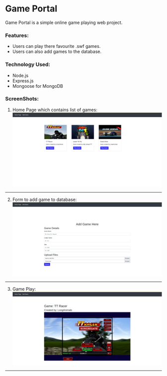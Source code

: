 # Game Portal

Game Portal is a simple online game playing web project.

### Features:

* Users can play there favourite .swf games.
* Users can also add games to the database.

### Technology Used:
* Node.js
* Express.js
* Mongoose for MongoDB

### ScreenShots:
1. Home Page which contains list of games:\
![HomePage](/ReadmeImage/HomePage.jpeg)
---
2. Form to add game to database:
![AddPage](/ReadmeImage/Addgame.jpeg)
---
3. Game Play:
![HomePage](/ReadmeImage/GamePlay.jpeg)
---
